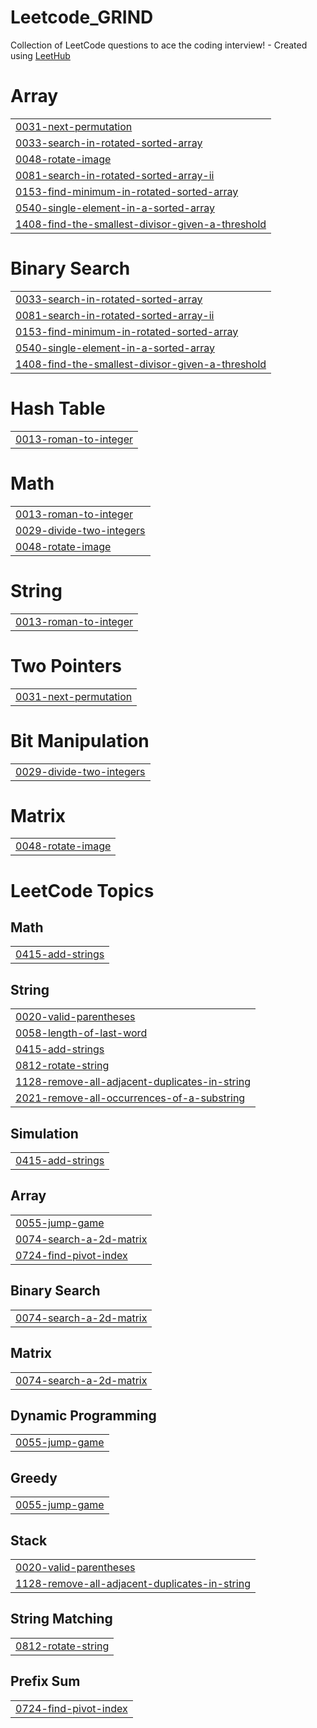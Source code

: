 # Leetcode_GRIND
Collection of LeetCode questions to ace the coding interview! - Created using [LeetHub](https://github.com/QasimWani/LeetHub)


# Array
|  |
| ------- |
| [0031-next-permutation](https://github.com/Dhruv-krishn-a/Leetcode_GRIND/tree/master/0031-next-permutation) |
| [0033-search-in-rotated-sorted-array](https://github.com/Dhruv-krishn-a/Leetcode_GRIND/tree/master/0033-search-in-rotated-sorted-array) |
| [0048-rotate-image](https://github.com/Dhruv-krishn-a/Leetcode_GRIND/tree/master/0048-rotate-image) |
| [0081-search-in-rotated-sorted-array-ii](https://github.com/Dhruv-krishn-a/Leetcode_GRIND/tree/master/0081-search-in-rotated-sorted-array-ii) |
| [0153-find-minimum-in-rotated-sorted-array](https://github.com/Dhruv-krishn-a/Leetcode_GRIND/tree/master/0153-find-minimum-in-rotated-sorted-array) |
| [0540-single-element-in-a-sorted-array](https://github.com/Dhruv-krishn-a/Leetcode_GRIND/tree/master/0540-single-element-in-a-sorted-array) |
| [1408-find-the-smallest-divisor-given-a-threshold](https://github.com/Dhruv-krishn-a/Leetcode_GRIND/tree/master/1408-find-the-smallest-divisor-given-a-threshold) |
# Binary Search
|  |
| ------- |
| [0033-search-in-rotated-sorted-array](https://github.com/Dhruv-krishn-a/Leetcode_GRIND/tree/master/0033-search-in-rotated-sorted-array) |
| [0081-search-in-rotated-sorted-array-ii](https://github.com/Dhruv-krishn-a/Leetcode_GRIND/tree/master/0081-search-in-rotated-sorted-array-ii) |
| [0153-find-minimum-in-rotated-sorted-array](https://github.com/Dhruv-krishn-a/Leetcode_GRIND/tree/master/0153-find-minimum-in-rotated-sorted-array) |
| [0540-single-element-in-a-sorted-array](https://github.com/Dhruv-krishn-a/Leetcode_GRIND/tree/master/0540-single-element-in-a-sorted-array) |
| [1408-find-the-smallest-divisor-given-a-threshold](https://github.com/Dhruv-krishn-a/Leetcode_GRIND/tree/master/1408-find-the-smallest-divisor-given-a-threshold) |
# Hash Table
|  |
| ------- |
| [0013-roman-to-integer](https://github.com/Dhruv-krishn-a/Leetcode_GRIND/tree/master/0013-roman-to-integer) |
# Math
|  |
| ------- |
| [0013-roman-to-integer](https://github.com/Dhruv-krishn-a/Leetcode_GRIND/tree/master/0013-roman-to-integer) |
| [0029-divide-two-integers](https://github.com/Dhruv-krishn-a/Leetcode_GRIND/tree/master/0029-divide-two-integers) |
| [0048-rotate-image](https://github.com/Dhruv-krishn-a/Leetcode_GRIND/tree/master/0048-rotate-image) |
# String
|  |
| ------- |
| [0013-roman-to-integer](https://github.com/Dhruv-krishn-a/Leetcode_GRIND/tree/master/0013-roman-to-integer) |
# Two Pointers
|  |
| ------- |
| [0031-next-permutation](https://github.com/Dhruv-krishn-a/Leetcode_GRIND/tree/master/0031-next-permutation) |
# Bit Manipulation
|  |
| ------- |
| [0029-divide-two-integers](https://github.com/Dhruv-krishn-a/Leetcode_GRIND/tree/master/0029-divide-two-integers) |
# Matrix
|  |
| ------- |
| [0048-rotate-image](https://github.com/Dhruv-krishn-a/Leetcode_GRIND/tree/master/0048-rotate-image) |
<!---LeetCode Topics Start-->
# LeetCode Topics
## Math
|  |
| ------- |
| [0415-add-strings](https://github.com/Dhruv-krishn-a/Leetcode_GRIND/tree/master/0415-add-strings) |
## String
|  |
| ------- |
| [0020-valid-parentheses](https://github.com/Dhruv-krishn-a/Leetcode_GRIND/tree/master/0020-valid-parentheses) |
| [0058-length-of-last-word](https://github.com/Dhruv-krishn-a/Leetcode_GRIND/tree/master/0058-length-of-last-word) |
| [0415-add-strings](https://github.com/Dhruv-krishn-a/Leetcode_GRIND/tree/master/0415-add-strings) |
| [0812-rotate-string](https://github.com/Dhruv-krishn-a/Leetcode_GRIND/tree/master/0812-rotate-string) |
| [1128-remove-all-adjacent-duplicates-in-string](https://github.com/Dhruv-krishn-a/Leetcode_GRIND/tree/master/1128-remove-all-adjacent-duplicates-in-string) |
| [2021-remove-all-occurrences-of-a-substring](https://github.com/Dhruv-krishn-a/Leetcode_GRIND/tree/master/2021-remove-all-occurrences-of-a-substring) |
## Simulation
|  |
| ------- |
| [0415-add-strings](https://github.com/Dhruv-krishn-a/Leetcode_GRIND/tree/master/0415-add-strings) |
## Array
|  |
| ------- |
| [0055-jump-game](https://github.com/Dhruv-krishn-a/Leetcode_GRIND/tree/master/0055-jump-game) |
| [0074-search-a-2d-matrix](https://github.com/Dhruv-krishn-a/Leetcode_GRIND/tree/master/0074-search-a-2d-matrix) |
| [0724-find-pivot-index](https://github.com/Dhruv-krishn-a/Leetcode_GRIND/tree/master/0724-find-pivot-index) |
## Binary Search
|  |
| ------- |
| [0074-search-a-2d-matrix](https://github.com/Dhruv-krishn-a/Leetcode_GRIND/tree/master/0074-search-a-2d-matrix) |
## Matrix
|  |
| ------- |
| [0074-search-a-2d-matrix](https://github.com/Dhruv-krishn-a/Leetcode_GRIND/tree/master/0074-search-a-2d-matrix) |
## Dynamic Programming
|  |
| ------- |
| [0055-jump-game](https://github.com/Dhruv-krishn-a/Leetcode_GRIND/tree/master/0055-jump-game) |
## Greedy
|  |
| ------- |
| [0055-jump-game](https://github.com/Dhruv-krishn-a/Leetcode_GRIND/tree/master/0055-jump-game) |
## Stack
|  |
| ------- |
| [0020-valid-parentheses](https://github.com/Dhruv-krishn-a/Leetcode_GRIND/tree/master/0020-valid-parentheses) |
| [1128-remove-all-adjacent-duplicates-in-string](https://github.com/Dhruv-krishn-a/Leetcode_GRIND/tree/master/1128-remove-all-adjacent-duplicates-in-string) |
## String Matching
|  |
| ------- |
| [0812-rotate-string](https://github.com/Dhruv-krishn-a/Leetcode_GRIND/tree/master/0812-rotate-string) |
## Prefix Sum
|  |
| ------- |
| [0724-find-pivot-index](https://github.com/Dhruv-krishn-a/Leetcode_GRIND/tree/master/0724-find-pivot-index) |
<!---LeetCode Topics End-->